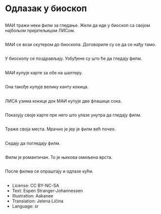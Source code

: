 # Одлазак у биоскоп

##
МАИ тражи неки филм за гледање. Жели да иде у биоскоп са својом најбољом пријатељицом ЛИСом.

##
МАИ се вози скутером до биоскопа. Договориле су се да се нађу тамо.

##
У биоскопу се поздрављају. Узбуђене су што ће да гледају филм.

##
МАИ купује карте за обе на шалтеру.

##
Она такође купује велику канту кокица.

##
ЛИСА узима кокице док МАИ купује две флашице сока.

##
Показују своје карте пре него што улазе унутра да гледају филм.

##
Траже своја места. Мрачно је јер је филм већ почео.

##
Седају да погледају филм.

##
Филм је романтичан. То је њихова омиљена врста.

##
После филма се опраштају и одлазе кући.

##
* License: CC BY-NC-SA
* Text: Espen Stranger-Johannessen
* Illustration: Aakanee
* Translation: Jelena Ličina
* Language: sr
